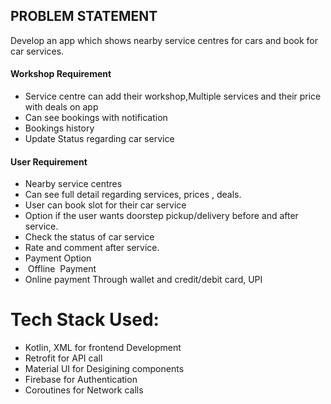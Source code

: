 ## PROBLEM STATEMENT
Develop an app which shows nearby service centres for cars and book for car
services.

#### Workshop Requirement
 - Service centre can add their workshop,Multiple services and their price with
deals on app
 - Can see bookings with notification
 - Bookings history
 - Update Status regarding car service

#### User Requirement

 - Nearby service centres 
 - Can see full detail regarding services, prices , deals.
 - User can book slot for their car service 
 - Option if the user wants doorstep pickup/delivery before and after service.
 - Check the status of car service
 - Rate and comment after service.
 - Payment Option
 -  Offline  Payment 
 - Online payment Through wallet and credit/debit card, UPI

# Tech Stack Used: 
 - Kotlin, XML for frontend Development
 - Retrofit for API call
 - Material UI for Desigining components
 - Firebase for Authentication
 - Coroutines for Network calls


